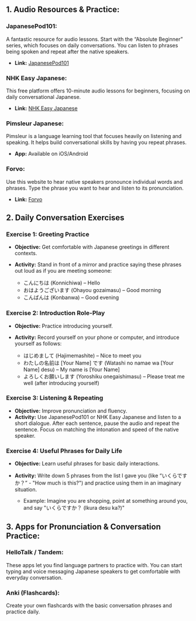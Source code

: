 ## 1. Audio Resources & Practice:

### JapanesePod101:
A fantastic resource for audio lessons. Start with the “Absolute Beginner” series, which focuses on daily conversations. You can listen to phrases being spoken and repeat after the native speakers.
- **Link:** [JapanesePod101](https://www.japanesepod101.com)

### NHK Easy Japanese:
This free platform offers 10-minute audio lessons for beginners, focusing on daily conversational Japanese.
- **Link:** [NHK Easy Japanese](https://www3.nhk.or.jp/lesson/en/)

### Pimsleur Japanese:
Pimsleur is a language learning tool that focuses heavily on listening and speaking. It helps build conversational skills by having you repeat phrases.
- **App:** Available on iOS/Android

### Forvo:
Use this website to hear native speakers pronounce individual words and phrases. Type the phrase you want to hear and listen to its pronunciation.
- **Link:** [Forvo](https://forvo.com)

## 2. Daily Conversation Exercises

### Exercise 1: Greeting Practice
- **Objective:** Get comfortable with Japanese greetings in different contexts.
- **Activity:** Stand in front of a mirror and practice saying these phrases out loud as if you are meeting someone:

    - こんにちは (Konnichiwa) – Hello
    - おはようございます (Ohayou gozaimasu) – Good morning
    - こんばんは (Konbanwa) – Good evening

### Exercise 2: Introduction Role-Play
- **Objective:** Practice introducing yourself.
- **Activity:** Record yourself on your phone or computer, and introduce yourself as follows:

    - はじめまして (Hajimemashite) – Nice to meet you
    - わたしの名前は [Your Name] です (Watashi no namae wa [Your Name] desu) – My name is [Your Name]
    - よろしくお願いします (Yoroshiku onegaishimasu) – Please treat me well (after introducing yourself)

### Exercise 3: Listening & Repeating
- **Objective:** Improve pronunciation and fluency.
- **Activity:** Use JapanesePod101 or NHK Easy Japanese and listen to a short dialogue. After each sentence, pause the audio and repeat the sentence. Focus on matching the intonation and speed of the native speaker.

### Exercise 4: Useful Phrases for Daily Life
- **Objective:** Learn useful phrases for basic daily interactions.
- **Activity:** Write down 5 phrases from the list I gave you (like “いくらですか？” - "How much is this?") and practice using them in an imaginary situation.

    - Example: Imagine you are shopping, point at something around you, and say "いくらですか？ (Ikura desu ka?)"

## 3. Apps for Pronunciation & Conversation Practice:

### HelloTalk / Tandem:
These apps let you find language partners to practice with. You can start typing and voice messaging Japanese speakers to get comfortable with everyday conversation.

### Anki (Flashcards):
Create your own flashcards with the basic conversation phrases and practice daily.
